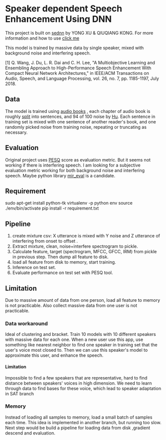 # Speaker dependent Speech Enhancement Using DNN
This project is built on [sednn](https://github.com/yongxuUSTC/sednn/issues) by YONG XU & QIUQIANG KONG. For more information and how to use [click me](README_old.md)

This model is trained by massive data by single speaker, mixed with background noise and interfering speech.

[1] Q. Wang, J. Du, L. R. Dai and C. H. Lee, "A Multiobjective Learning and Ensembling Approach to High-Performance Speech Enhancement With Compact Neural Network Architectures," in IEEE/ACM Transactions on Audio, Speech, and Language Processing, vol. 26, no. 7, pp. 1185-1197, July 2018.

## Data
The model is trained using [audio books](https://librivox.org) , each chapter of audio book is roughly [split](http://librosa.github.io/librosa/generated/librosa.effects.split.html#librosa.effects.split) into sentences, and 94 of 100 noise by [Hu](http://web.cse.ohio-state.edu/pnl/corpus/HuNonspeech/HuCorpus.html). Each sentence in training set is mixed with one sentence of another reader's book, and one randomly picked noise from training noise, repeating or truncating as necessary.

## Evaluation
Original project uses [PESQ](https://www.itu.int/rec/T-REC-P.862-200102-I/en) score as evaluation metric. But it seems not working if there is interfering speech. I am looking for a subjective evaluation metric working for both background noise and interfering speech. Maybe python library [mir_eval]((https://www.itu.int/rec/T-REC-P.862-200102-I/en)) is a candidate.

## Requirement
sudo apt-get install python-tk
virtualenv -p python env
source ./env/bin/activate
pip install -r requirement.txt

## Pipeline
1. create mixture csv: X utterance is mixed with Y noise and Z utterance of interfering from onset to offset .
2. Extract mixture, clean, noise+interfere spectrogram to pickle.
3. Calculate feature, target (spectrogram, MFCC, GFCC, IRM) from pickle in previous step. Then dump all feature to disk.
4. load all feature from disk to memory, start training.
5. Inference on test set.
6. Evaluate performance on test set with PESQ tool.

## Limitation
Due to massive amount of data from one person, load all feature to memory is not practicable. Also collect massive data from one user is not practicable.
### Data workaround
Ideal of clustering and bracket.
Train 10 models with 10 different speakers with massive data for each one. When a new user use this app, use something like nearest neighbor to find one speaker in training set that the user's voice most closed to. Then we can use this speaker's model to approximate this user, and enhance the speech.
#### Limitation
Impossible to find a few speakers that are representative, hard to find distance between speakers' voices in high dimension. We need to learn through data to find bases for these voice, which lead to speaker adaptation in SAT branch
### Memory
Instead of loading all samples to memory, load a small batch of samples each time. This idea is implemented in another branch, but running too slow. Next step would be build a pipeline for loading data from disk ,gradient descend and evaluation. 
